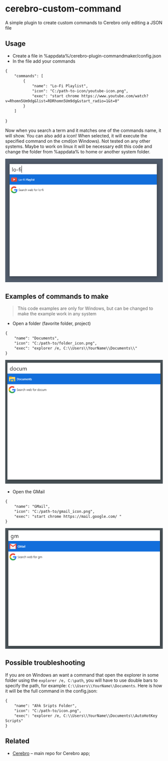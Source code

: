 # cerebro-custom-command
A simple plugin to create custom commands to Cerebro only editing a JSON file

## Usage

* Create a file in %appdata%/cerebro-plugin-commandmaker/config.json
* In the file add your commands

```
{    
    "commands": [
        {
            "name": "Lo-Fi Playlist",
            "icon": "C:/path-to-icon/youtube-icon.png",
            "exec": "start chrome https://www.youtube.com/watch?v=Rhomn5Um9dg&list=RDRhomn5Um9dg&start_radio=1&t=0"
        }
    ]

}
```

Now when you search a term and it matches one of the commands name, it will show. You can also add a icon! When selected, it will execute the specified command on the cmd(on Windows). Not tested on any other systems.
Maybe to work on linux it will be necessary edit this code and change the folder from %appdata% to home or another system folder.

![](screenshot2.png)

## Examples of commands to make

> This code examples are only for Windows, but can be changed to make the example work in any system

* Open a folder (favorite folder, project)
```
{
    "name": "Documents",
    "icon": "C:/path-to/folder_icon.png",
    "exec": "explorer /e, C:\\Users\\YourName\\Documents\\"
}
```
![](screenshot3.png)

* Open the GMail
```
{
    "name": "GMail",
    "icon": "C:/path-to/gmail_icon.png",
    "exec": "start chrome https://mail.google.com/ "
}
```
![](screenshot4.png)


## Possible troubleshooting

If you are on Windows an want a command that open the explorer in some folder using the ```explorer /e, C:\path```, you will have to use double bars to specify the path, for example: ```C:\\Users\\YourName\\Documents```.
Here is how it will be the full command in the config.json:
```
{
    "name": "Ahk Sripts Folder",
    "icon": "C:/path-to/icon.png",
    "exec": "explorer /e, C:\\Users\\YourName\\Documents\\AutoHotKey Scripts"
}
```


## Related

* [Cerebro](http://github.com/KELiON/cerebro) – main repo for Cerebro app;
